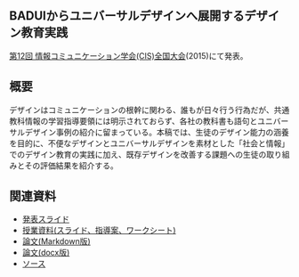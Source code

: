## BADUIからユニバーサルデザインへ展開するデザイン教育実践
[第12回 情報コミュニケーション学会(CIS)全国大会](http://www.cis.gr.jp/zenkoku.html)(2015)にて発表。

## 概要
デザインはコミュニケーションの根幹に関わる、誰もが日々行う行為だが、共通教科情報の学習指導要領には明示されておらず、各社の教科書も語句とユニバーサルデザイン事例の紹介に留まっている。本稿では、生徒のデザイン能力の涵養を目的に、不便なデザインとユニバーサルデザインを素材とした「社会と情報」でのデザイン教育の実践に加え、既存デザインを改善する課題への生徒の取り組みとその評価結果を紹介する。

## 関連資料
- [発表スライド](https://www.slideshare.net/saireya/slide-cis2015)
- [授業資料(スライド、指導案、ワークシート)](https://saireya.gitbooks.io/plan-informatics/content/design/index.html)
- [論文(Markdown版)](thesis.md)
- [論文(docx版)](https://www.scribd.com/doc/255147300)
- [ソース](https://github.com/saireya/thesis-manuscript/2015CIS-design)
